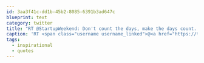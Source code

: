 ```yaml
---
id: 3aa3f41c-dd1b-45b2-8085-6391b3ad647c
blueprint: text
category: twitter
title: "RT @StartupWeekend: Don't count the days, make the days count. ow.ly/i/54x8f #quotes #inspirational"
caption: 'RT <span class="username username_linked">@<a href="https://twitter.com/StartupWeekend" title="Techstars Startup Weekend">StartupWeekend</a></span>: Don''t count the days, make the days count. <a href="http://ow.ly/i/54x8f" title="http://ow.ly/i/54x8f" class="link link_untco">ow.ly/i/54x8f</a> <span class="hashtag hashtag_local">#<a href="http://tweettemp.darylchymko.ca/?tag=quotes">quotes</a> <span class="hashtag hashtag_local">#<a href="http://tweettemp.darylchymko.ca/?tag=inspirational">inspirational</a>'
tags:
  - inspirational
  - quotes
---
```

